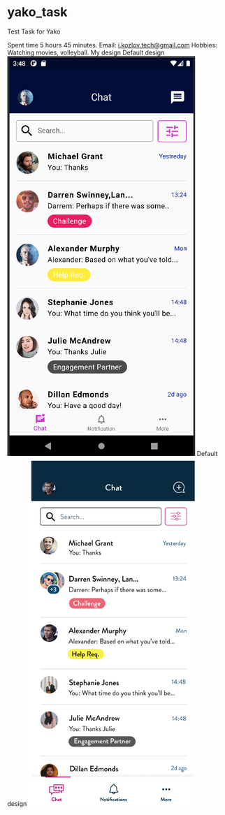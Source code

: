 # yako_task

Test Task for Yako

Spent time 5 hours 45 minutes.
Email: i.kozlov.tech@gmail.com
Hobbies: Watching movies, volleyball.
My design    Default design
![My design](https://github.com/KozlovITech/test_task_yako/blob/main/my_design.png)
Default design
![Default design](https://github.com/KozlovITech/test_task_yako/blob/main/default_design.png)
